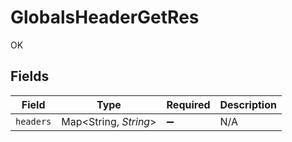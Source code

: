 # GlobalsHeaderGetRes

OK


## Fields

| Field                  | Type                   | Required               | Description            |
| ---------------------- | ---------------------- | ---------------------- | ---------------------- |
| `headers`              | Map\<String, *String*> | :heavy_minus_sign:     | N/A                    |